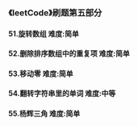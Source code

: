 ### 《leetCode》刷题第五部分
#### 51.旋转数组        难度:简单
#### 52.删除排序数组中的重复项     难度:简单
#### 53.移动零        难度:简单
#### 54.翻转字符串里的单词       难度:中等
#### 55.杨辉三角        难度:简单